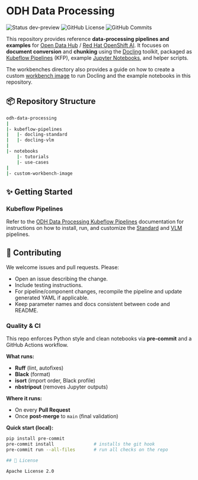 # ODH Data Processing

![Status dev-preview](https://img.shields.io/badge/status-dev--preview-blue)
![GitHub License](https://img.shields.io/github/license/opendatahub-io/odh-data-processing)
![GitHub Commits](https://img.shields.io/github/commit-activity/t/opendatahub-io/odh-data-processing)

This repository provides reference **data-processing pipelines and examples** for [Open Data Hub](https://github.com/opendatahub-io) / [Red Hat OpenShift AI](https://www.redhat.com/en/products/ai/openshift-ai). It focuses on **document conversion** and **chunking** using the [Docling](https://docling-project.github.io/docling/) toolkit, packaged as [Kubeflow Pipelines](https://www.kubeflow.org/docs/components/pipelines/) (KFP), example [Jupyter Notebooks](https://jupyter.org/), and helper scripts.

The workbenches directory also provides a guide on how to create a custom [workbench image](https://github.com/opendatahub-io-contrib/workbench-images) to run Docling and the example notebooks in this repository.

## 📦 Repository Structure

```bash
odh-data-processing
|
|- kubeflow-pipelines
|   |- docling-standard
|   |- docling-vlm
|
|- notebooks
    |- tutorials
    |- use-cases
|
|- custom-workbench-image
```

## ✨ Getting Started

### Kubeflow Pipelines

Refer to the [ODH Data Processing Kubeflow Pipelines](kubeflow-pipelines) documentation for instructions on how to install, run, and customize the [Standard](kubeflow-pipelines/docling-standard) and [VLM](kubeflow-pipelines/docling-vlm) pipelines.

## 🤝 Contributing

We welcome issues and pull requests. Please:
- Open an issue describing the change.
- Include testing instructions.
- For pipeline/component changes, recompile the pipeline and update generated YAML if applicable.
- Keep parameter names and docs consistent between code and README.

### Quality & CI

This repo enforces Python style and clean notebooks via **pre-commit** and a GitHub Actions workflow.

**What runs:**
- **Ruff** (lint, autofixes)
- **Black** (format)
- **isort** (import order, Black profile)
- **nbstripout** (removes Jupyter outputs)

**Where it runs:**
- On every **Pull Request**
- Once **post-merge** to `main` (final validation)

**Quick start (local):**
```bash
pip install pre-commit
pre-commit install               # installs the git hook
pre-commit run --all-files       # run all checks on the repo

## 📄 License

Apache License 2.0
